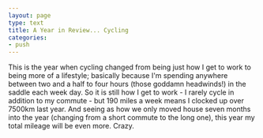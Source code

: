 ```yaml
---
layout: page
type: text
title: A Year in Review... Cycling
categories: 
- push
---
```

This is the year when cycling changed from being just how I get to work to being more of a lifestyle; basically because I'm spending anywhere between two and a half to four hours (those goddamn headwinds!) in the saddle each week day. So it is still how I get to work - I rarely cycle in addition to my commute - but 190 miles a week means I clocked up over  7500km last year. And seeing as how we only moved house seven months into the year (changing from a short commute to the long one), this year my total mileage will be even more. Crazy. 
